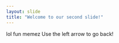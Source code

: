 ```yaml
---
layout: slide
title: "Welcome to our second slide!"
---
```

lol fun memez
Use the left arrow to go back!
